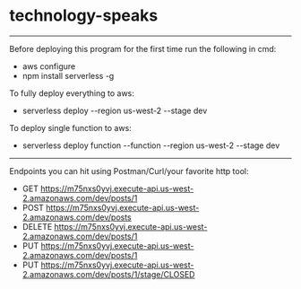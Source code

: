 # technology-speaks
----------

Before deploying this program for the first time run the following in cmd:
* aws configure
* npm install serverless -g

To fully deploy everything to aws:
* serverless deploy --region us-west-2 --stage dev

To deploy single function to aws:
* serverless deploy function --function <function-name> --region us-west-2 --stage dev

----------

Endpoints you can hit using Postman/Curl/your favorite http tool:
* GET https://m75nxs0yvj.execute-api.us-west-2.amazonaws.com/dev/posts/1
* POST https://m75nxs0yvj.execute-api.us-west-2.amazonaws.com/dev/posts
* DELETE https://m75nxs0yvj.execute-api.us-west-2.amazonaws.com/dev/posts/1
* PUT https://m75nxs0yvj.execute-api.us-west-2.amazonaws.com/dev/posts/1
* PUT https://m75nxs0yvj.execute-api.us-west-2.amazonaws.com/dev/posts/1/stage/CLOSED
